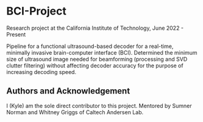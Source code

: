 # BCI-Project
Research project at the California Institute of Technology, June 2022 - Present

Pipeline for a functional ultrasound-based decoder for a real-time, minimally invasive brain-computer interface (BCI).
Determined the minimum size of ultrasound image needed for beamforming (processing and SVD clutter filtering) without affecting decoder accuracy for the purpose of increasing decoding speed.


## Authors and Acknowledgement
I (Kyle) am the sole direct contributor to this project. Mentored by Sumner Norman and Whitney Griggs of Caltech Andersen Lab.
